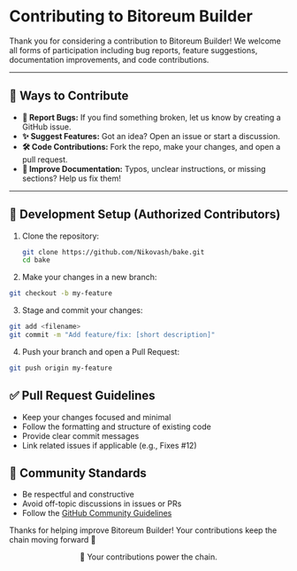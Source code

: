 # Contributing to Bitoreum Builder

Thank you for considering a contribution to Bitoreum Builder! We welcome all forms of participation including bug reports, feature suggestions, documentation improvements, and code contributions.

---

## 🧩 Ways to Contribute

- **🐛 Report Bugs:** If you find something broken, let us know by creating a GitHub issue.
- **✨ Suggest Features:** Got an idea? Open an issue or start a discussion.
- **🛠 Code Contributions:** Fork the repo, make your changes, and open a pull request.
- **📝 Improve Documentation:** Typos, unclear instructions, or missing sections? Help us fix them!

---

## 🔧 Development Setup (Authorized Contributors)

1. Clone the repository:

   ```bash
   git clone https://github.com/Nikovash/bake.git
   cd bake
   ```
   
2. Make your changes in a new branch:

  ```bash
  git checkout -b my-feature
  ```

3. Stage and commit your changes:

  ```bash
  git add <filename>
  git commit -m "Add feature/fix: [short description]"
  ```
4. Push your branch and open a Pull Request:

  ```bash
  git push origin my-feature
  ```

## ✅ Pull Request Guidelines

  * Keep your changes focused and minimal
  * Follow the formatting and structure of existing code
  * Provide clear commit messages
  * Link related issues if applicable (e.g., Fixes #12)

## 💬 Community Standards

  * Be respectful and constructive
  * Avoid off-topic discussions in issues or PRs
  * Follow the [GitHub Community Guidelines](https://docs.github.com/en/site-policy/github-terms/github-community-guidelines)

Thanks for helping improve Bitoreum Builder!
Your contributions keep the chain moving forward 🚀

<p align="center"> 💙 Your contributions power the chain. </p>
